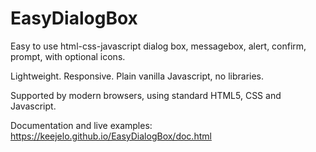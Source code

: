# EasyDialogBox

Easy to use html-css-javascript dialog box, messagebox, alert, confirm, prompt, with optional icons.

Lightweight. Responsive. Plain vanilla Javascript, no libraries.

Supported by modern browsers, using standard HTML5, CSS and Javascript.

Documentation and live examples: https://keejelo.github.io/EasyDialogBox/doc.html
